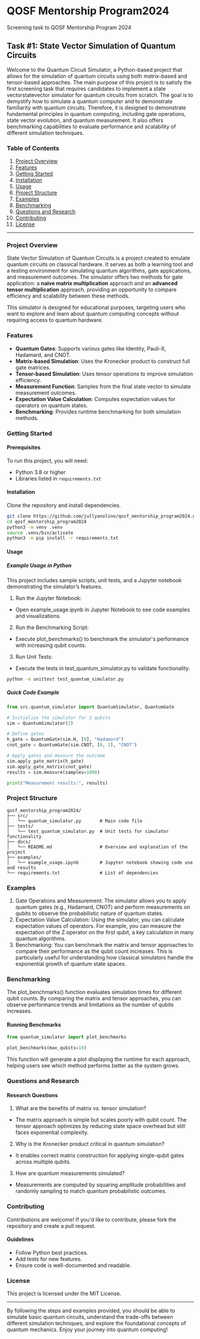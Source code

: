 # QOSF Mentorship Program2024
Screening task to QOSF Mentorship Program 2024

## Task #1: State Vector Simulation of Quantum Circuits

Welcome to the Quantum Circuit Simulator, a Python-based project that allows for the simulation of quantum circuits using both matrix-based and tensor-based approaches. 
The main purpose of this project is to satisfy the first screening task that requires candidates to implement a state vectorstatevector simulator for quantum circuits from scratch. The goal is to demystify how to simulate a quantum computer and to demonstrate familiarity with quantum circuits.
Therefore, it is designed to demonstrate fundamental principles in quantum computing, including gate operations, state vector evolution, and quantum measurement. It also offers benchmarking capabilities to evaluate performance and scalability of different simulation techniques.

### Table of Contents

1. [Project Overview](#project-overview)
2. [Features](#features)
3. [Getting Started](#getting-started)
4. [Installation](#installation)
5. [Usage](#usage)
6. [Project Structure](#project-structure)
7. [Examples](#examples)
8. [Benchmarking](#benchmarking)
9. [Questions and Research](#questions-and-research)
10. [Contributing](#contributing)
11. [License](#license)

---

### Project Overview

State Vector Simulation of Quantum Circuits is a project created to emulate quantum circuits on classical hardware. It serves as both a learning tool and a testing environment for simulating quantum algorithms, gate applications, and measurement outcomes. The simulator offers two methods for gate application: a **naive matrix multiplication** approach and an **advanced tensor multiplication** approach, providing an opportunity to compare efficiency and scalability between these methods.

This simulator is designed for educational purposes, targeting users who want to explore and learn about quantum computing concepts without requiring access to quantum hardware.

### Features

- **Quantum Gates**: Supports various gates like Identity, Pauli-X, Hadamard, and CNOT.
- **Matrix-based Simulation**: Uses the Kronecker product to construct full gate matrices.
- **Tensor-based Simulation**: Uses tensor operations to improve simulation efficiency.
- **Measurement Function**: Samples from the final state vector to simulate measurement outcomes.
- **Expectation Value Calculation**: Computes expectation values for operators on quantum states.
- **Benchmarking**: Provides runtime benchmarking for both simulation methods.

### Getting Started

#### Prerequisites

To run this project, you will need:

- Python 3.8 or higher
- Libraries listed in `requirements.txt`

#### Installation

Clone the repository and install dependencies.

```bash
git clone https://github.com/jullyanolino/qosf_mentorship_program2024.git
cd qosf_mentorship_program2024
python3 -m venv .venv
source .venv/bin/activate
python3 -m pip install -r requirements.txt
```

#### Usage
##### Example Usage in Python
This project includes sample scripts, unit tests, and a Jupyter notebook demonstrating the simulator’s features.
1. Run the Jupyter Notebook:
  - Open example_usage.ipynb in Jupyter Notebook to see code examples and visualizations.
2. Run the Benchmarking Script:
  - Execute plot_benchmarks() to benchmark the simulator's performance with increasing qubit counts.
3. Run Unit Tests:
  - Execute the tests in test_quantum_simulator.py to validate functionality.

```bash
python -m unittest test_quantum_simulator.py
```

##### Quick Code Example
```python
from src.quantum_simulator import QuantumSimulator, QuantumGate

# Initialize the simulator for 2 qubits
sim = QuantumSimulator(2)

# Define gates
h_gate = QuantumGate(sim.H, [0], "Hadamard")
cnot_gate = QuantumGate(sim.CNOT, [0, 1], "CNOT")

# Apply gates and measure the outcome
sim.apply_gate_matrix(h_gate)
sim.apply_gate_matrix(cnot_gate)
results = sim.measure(samples=1000)

print("Measurement results:", results)
```

### Project Structure
```plaintext
qosf_mentorship_program2024/
├── src/
│   └── quantum_simulator.py       # Main code file
├── tests/
│   └── test_quantum_simulator.py  # Unit tests for simulator functionality
├── docs/
│   └── README.md                  # Overview and explanation of the project
├── examples/
│   └── example_usage.ipynb        # Jupyter notebook showing code use and results
└── requirements.txt               # List of dependencies
```

### Examples
1. Gate Operations and Measurement: The simulator allows you to apply quantum gates (e.g., Hadamard, CNOT) and perform measurements on qubits to observe the probabilistic nature of quantum states.
2. Expectation Value Calculation: Using the simulator, you can calculate expectation values of operators. For example, you can measure the expectation of the Z operator on the first qubit, a key calculation in many quantum algorithms.
3. Benchmarking: You can benchmark the matrix and tensor approaches to compare their performance as the qubit count increases. This is particularly useful for understanding how classical simulators handle the exponential growth of quantum state spaces.

### Benchmarking
The plot_benchmarks() function evaluates simulation times for different qubit counts. By comparing the matrix and tensor approaches, you can observe performance trends and limitations as the number of qubits increases.

#### Running Benchmarks
```python
from quantum_simulator import plot_benchmarks

plot_benchmarks(max_qubits=10)
```
This function will generate a plot displaying the runtime for each approach, helping users see which method performs better as the system grows.

### Questions and Research
#### Research Questions
1. What are the benefits of matrix vs. tensor simulation?
  - The matrix approach is simple but scales poorly with qubit count. The tensor approach optimizes by reducing state space overhead but still faces exponential complexity.

2. Why is the Kronecker product critical in quantum simulation?
  - It enables correct matrix construction for applying single-qubit gates across multiple qubits.

3. How are quantum measurements simulated?
  - Measurements are computed by squaring amplitude probabilities and randomly sampling to match quantum probabilistic outcomes.

### Contributing
Contributions are welcome! If you'd like to contribute, please fork the repository and create a pull request.
#### Guidelines
  - Follow Python best practices.
  - Add tests for new features.
  - Ensure code is well-documented and readable.

### License
This project is licensed under the MIT License.

---

By following the steps and examples provided, you should be able to simulate basic quantum circuits, understand the trade-offs between different simulation techniques, and explore the foundational concepts of quantum mechanics. Enjoy your journey into quantum computing!


